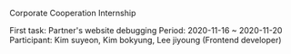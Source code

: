 Corporate Cooperation Internship

First task: Partner's website debugging
Period: 2020-11-16 ~ 2020-11-20
Participant: Kim suyeon, Kim bokyung, Lee jiyoung (Frontend developer)
